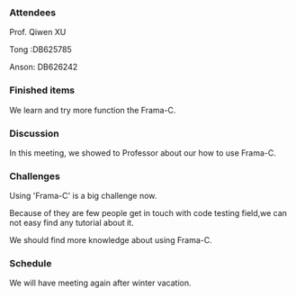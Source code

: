 ### Attendees

Prof. Qiwen XU

Tong :DB625785

Anson: DB626242



### Finished items

We learn and try more function the Frama-C.



### Discussion

In this meeting, we showed to Professor about our  how to use Frama-C.





### Challenges

Using 'Frama-C' is a big challenge now.

Because  of they are few people get in touch with code testing field,we can not easy find any tutorial about it.

We should find more knowledge about using Frama-C.



### Schedule

We will have meeting again after winter vacation.



